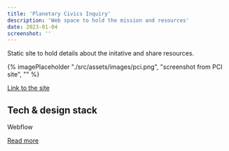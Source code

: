```yaml
---
title: 'Planetary Civics Inquiry'
description: 'Web space to hold the mission and resources'
date: 2023-01-04
screenshot: ''
---
```


Static site to hold details about the initative and share resources.

{% imagePlaceholder "./src/assets/images/pci.png", "screenshot from PCI site", ""  %}

[Link to the site](https://www.circulaw.nl/)

## Tech & design stack

Webflow

[Read more](https://darkmatterlabs.org/feed/planetary-civics-inquiry)




